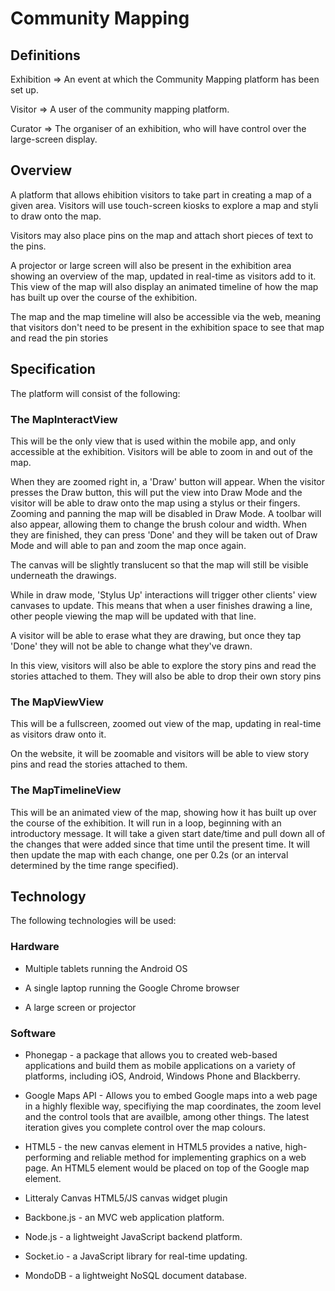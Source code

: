 # Community Mapping

## Definitions

Exhibition => An event at which the Community Mapping platform has been set up.

Visitor => A user of the community mapping platform.

Curator => The organiser of an exhibition, who will have control over the large-screen display.

## Overview

A platform that allows ehibition visitors to take part in creating a map of a given area. Visitors will use touch-screen kiosks to explore a map and styli to draw onto the map.

Visitors may also place pins on the map and attach short pieces of text to the pins.

A projector or large screen will also be present in the exhibition area showing an overview of the map, updated in real-time as visitors add to it. This view of the map will also display an animated timeline of how the map has built up over the course of the exhibition.



The map and the map timeline will also be accessible via the web, meaning that visitors don't need to be present in the exhibition space to see that map and read the pin stories

## Specification

The platform will consist of the following:

### The MapInteractView

This will be the only view that is used within the mobile app, and only accessible at the exhibition. Visitors will be able to zoom in and out of the map.

When they are zoomed right in, a 'Draw' button will appear. When the visitor presses the Draw button, this will put the view into Draw Mode and the visitor will be able to draw onto the map using a stylus or their fingers. Zooming and panning the map will be disabled in Draw Mode. A toolbar will also appear, allowing them to change the brush colour and width. When they are finished, they can press 'Done' and they will be taken out of Draw Mode and will able to pan and zoom the map once again.

The canvas will be slightly translucent so that the map will still be visible underneath the drawings.

While in draw mode, 'Stylus Up' interactions will trigger other clients' view canvases to update. This means that when a user finishes drawing a line, other people viewing the map will be updated with that line.

A visitor will be able to erase what they are drawing, but once they tap 'Done' they will not be able to change what they've drawn.

In this view, visitors will also be able to explore the story pins and read the stories attached to them. They will also be able to drop their own story pins

### The MapViewView

This will be a fullscreen, zoomed out view of the map, updating in real-time as visitors draw onto it.

On the website, it will be zoomable and visitors will be able to view story pins and read the stories attached to them.

### The MapTimelineView

This will be an animated view of the map, showing how it has built up over the course of the exhibition. It will run in a loop, beginning with an introductory message. It will take a given start date/time and pull down all of the changes that were added since that time until the present time. It will then update the map with each change, one per 0.2s (or an interval determined by the time range specified).

## Technology

The following technologies will be used:

### Hardware

* Multiple tablets running the Android OS

* A single laptop running the Google Chrome browser

* A large screen or projector

### Software

* Phonegap - a package that allows you to created web-based applications and build them as mobile applications on a variety of platforms, including iOS, Android, Windows Phone and Blackberry.

* Google Maps API - Allows you to embed Google maps into a web page in a highly flexible way, specifiying the map coordinates, the zoom level and the control tools that are availble, among other things. The latest iteration gives you complete control over the map colours.

* HTML5 <canvas/> - the new canvas element in HTML5 provides a native, high-performing and reliable method for implementing graphics on a web page. An HTML5 element would be placed on top of the Google map element.

* Litteraly Canvas HTML5/JS canvas widget plugin

* Backbone.js - an MVC web application platform.

* Node.js - a lightweight JavaScript backend platform.

* Socket.io - a JavaScript library for real-time updating.

* MondoDB - a lightweight NoSQL document database.
